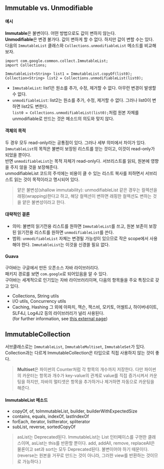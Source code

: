 ## Immutable vs. Unmodifiable
#### 예시
**Immutable**은 불변이다. 어떤 방법으로도 값이 변하지 않는다.  
**Unmodifiable**은 변경 불가다. 값이 변하게 할 수 없다. 하지만 값이 변할 수는 있다.  
다음의 `ImmutableList` 클래스와 `Collections.unmodifiableList` 메소드를 비교해보자.
```
import com.google.common.collect.ImmutableList;
import Collections;

ImmutableList<String> list1 = ImmutableList.copyOf(list0);
Collection<String> list2 = Collections.unmodifiableList(list0);
```
- `ImmutableList`: list1은 원소를 추가, 수정, 제거할 수 없다. 아무런 변경이 발생할 수 없다.
- `unmodifiableList`: list2는 원소를 추가, 수정, 제거할 수 없다. 그러나 list0이 변하면 list2도 변한다.  
`list0 = Collections.unmodifiableList(list0);`처럼 원본 자체를 unmodifiable로 만드는 것은 메소드의 의도와 맞지 않다.
#### 객체의 목적
두 경우 모두 read-only라는 공통점이 있다. 그러나 세부 의미에서 차이가 있다.
`ImmutableList`의 목적은 불변이 보장된 리스트를 얻는 것이고, 이것이 read-only가 되었을 뿐이다.  
반면 `unmodifiableList`는 목적 자체가 read-only다. 서브리스트를 읽되, 원본에 영향을 주지 않을 것을 보장해준다.  
unmodifiableList 코드의 주석에는 비용이 클 수 있는 리스트 복사를 피하면서 서브리스트 읽는 것이 목적이라고 명시되어 있다.  
> 얕은 불변성(shallow immutability): unmodifiableList 같은 경우는 컬렉션을 래핑(wrapping)한다고 하고,
> 해당 컬렉션이 변하면 래핑한 컬렉션도 변하는 것을 얕은 불변성이라고 한다.
#### 대략적인 결론
- 의미: 불변의 읽기전용 리스트를 원하면 `ImmutableList`를 쓰고, 원본 보존이 보장된 읽기전용 리스트를 원하면 `unmodifiableList`를 쓴다.
- 범위: `unmodifiableList` 자체는 변경될 가능성이 있으므로 작은 scope에서 사용해야 한다. `ImmutableList`는 이것을 신경쓸 필요 없다.
#### Guava
구아바는 구글에서 만든 오픈소스 자바 라이브러리다.  
패키지 경로를 보면 `com.google`로 되어있음을 알 수 있다.  
구아바는 세계적으로 인기있는 자바 라이브러리이며, 다음의 항목들을 주요 특징으로 갖고 있다.
- Collections, String utils
- I/O utils, Concurrency utils
- Caching, Hashing
그 외에 아파치, 잭슨, 잭스비, 모키토, 어썰트J, 하이버네이트, SLF4J, Log4J2 등의 라이브러리가 널리 사용된다.  
(for further information, see [this external page][1])

## ImmutableCollection
서브클래스로는 `ImmutableList`, `ImmutableMultiset`, `ImmutableSet`가 있다.
Collection과는 다르게 ImmutableCollection은 타입으로 직접 사용하지 않는 것이 좋다.
> **Multiset**은 파이썬의 Counter처럼 각 항목의 개수까지 저장한다.
> 다만 파이썬의 카운터는 항목과 개수가 key-value의 관계로 value를 직접 증가시켜서 카운팅을 하지만,
> 자바의 멀티셋은 항목을 추가하거나 제거하면 자동으로 카운팅을 해준다.
#### ImmutableList 메소드
- copyOf, of, toImmutableList, builder, builderWithExpectedSize
- contains, equals, indexOf, lastIndexOf
- forEach, iterator, listIterator, spliterator
- subList, reverse, sortedCopyOf
> asList는 Deprecated된다. ImmutableList는 List 인터페이스를 구현한 클래스이며, asList는 this를 반환할 뿐이다.
> add, addAll, remove, replaceAll은 물론이고 set과 sort는 모두 Deprecated된다. 불변이어야 하기 때문이다.
> (reverse는 원본을 거꾸로 만드는 것이 아니라, 그러한 view를 반환하는 것이므로 가능하다.)

[1]: https://towardsdatascience.com/top-10-libraries-every-java-developer-should-know-37dd136dff54
